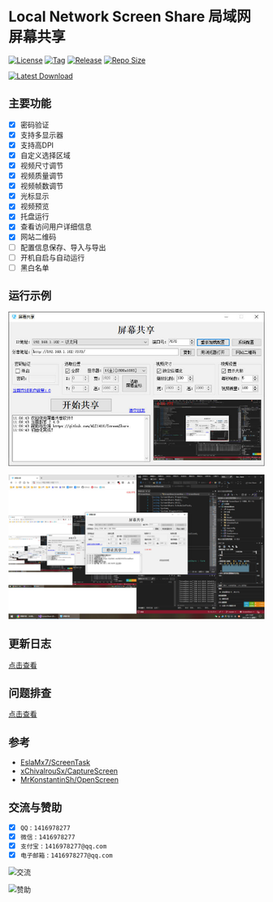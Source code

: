 # Local Network Screen Share 局域网屏幕共享

[![License](https://img.shields.io/github/license/ali1416/ScreenShare?label=License)](http://www.apache.org/licenses/)
[![Tag](https://img.shields.io/github/v/tag/ali1416/ScreenShare?label=Tag)](https://github.com/ALI1416/ScreenShare/tags)
[![Release](https://img.shields.io/github/v/release/ali1416/ScreenShare?label=Release)](https://github.com/ALI1416/ScreenShare/releases)
[![Repo Size](https://img.shields.io/github/repo-size/ali1416/ScreenShare?label=Repo%20Size&color=success)](https://github.com/ALI1416/ScreenShare/archive/refs/heads/master.zip)

[![Latest Download](https://img.shields.io/badge/Latest%20Version-Click%20Download-&color=success)](https://github.com/ALI1416/ScreenShare/releases/latest/download/ScreenShare.zip)

## 主要功能

- [x] 密码验证
- [x] 支持多显示器
- [x] 支持高DPI
- [x] 自定义选择区域
- [x] 视频尺寸调节
- [x] 视频质量调节
- [x] 视频帧数调节
- [x] 光标显示
- [x] 视频预览
- [x] 托盘运行
- [x] 查看访问用户详细信息
- [x] 网站二维码
- [ ] 配置信息保存、导入与导出
- [ ] 开机自启与自动运行
- [ ] 黑白名单

## 运行示例

![软件图](img/softwarePic.jpg)

![运行图](img/runningPic.jpg)

## 更新日志

[点击查看](./CHANGELOG.md)

## 问题排查

[点击查看](./HELP.md)

## 参考

- [EslaMx7/ScreenTask](https://github.com/EslaMx7/ScreenTask)
- [xChivalrouSx/CaptureScreen](https://github.com/xChivalrouSx/CaptureScreen)
- [MrKonstantinSh/OpenScreen](https://github.com/MrKonstantinSh/OpenScreen)

## 交流与赞助

- [x] `QQ` : `1416978277`
- [x] `微信` : `1416978277`
- [x] `支付宝` : `1416978277@qq.com`
- [x] `电子邮箱` : `1416978277@qq.com`

![交流](https://cdn.jsdelivr.net/gh/ALI1416/ALI1416/image/contact.png)

![赞助](https://cdn.jsdelivr.net/gh/ALI1416/ALI1416/image/donate.png)
